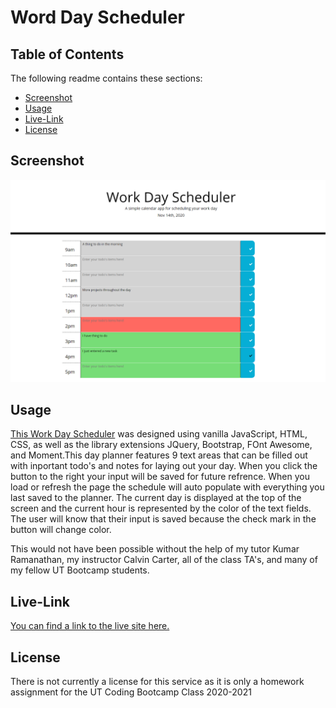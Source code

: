 # Word Day Scheduler

## Table of Contents
The following readme contains these sections:

* [Screenshot](#Screenshot)
* [Usage](#Usage)
* [Live-Link](#Live-Link)
* [License](#License)

## Screenshot

![Schedule Page](./assets/images/screenshot.png)

## Usage

[This Work Day Scheduler](https://joey-sisk.github.io/WorkDayScheduler/) was designed using vanilla JavaScript, HTML, CSS, as well as the library extensions JQuery, Bootstrap, FOnt Awesome, and Moment.This day planner features 9 text areas that can be filled out with inportant todo's and notes for laying out your day. When you click the button to the right your input will be saved for future refrence. When you load or refresh the page the schedule will auto populate with everything you last saved to the planner. The current day is displayed at the top of the screen and the current hour is represented by the color of the text fields. The user will know that their input is saved because the check mark in the button will change color. 

This would not have been possible without the help of my tutor Kumar Ramanathan, my instructor Calvin Carter, all of the class TA's, and many of my fellow UT Bootcamp students.

## Live-Link

[You can find a link to the live site here.](https://joey-sisk.github.io/WorkDayScheduler/)

## License

There is not currently a license for this service as it is only a homework assignment for the UT Coding Bootcamp Class 2020-2021
